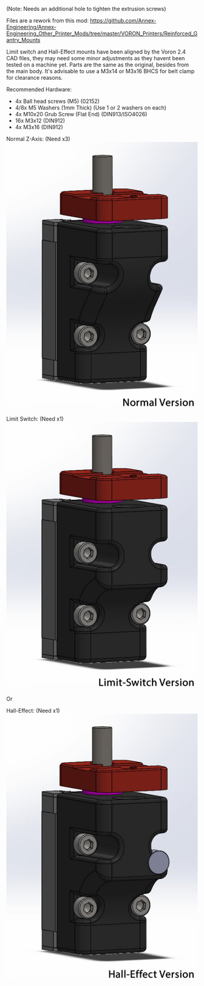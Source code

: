 (Note: Needs an additional hole to tighten the extrusion screws)

Files are a rework from this mod:
https://github.com/Annex-Engineering/Annex-Engineering_Other_Printer_Mods/tree/master/VORON_Printers/Reinforced_Gantry_Mounts

Limit switch and Hall-Effect mounts have been aligned by the Voron 2.4 CAD files, they may need some minor adjustments as they havent been tested on a machine yet.
Parts are the same as the original, besides from the main body. It's advisable to use a M3x14 or M3x16 BHCS for belt clamp for clearance reasons.

Recommended Hardware:
- 4x Ball head screws (M5) (02152)
- 4/8x M5 Washers (1mm Thick) (Use 1 or 2 washers on each)
- 4x M10x20 Grub Screw (Flat End) (DIN913/ISO4026)
- 16x M3x12 (DIN912)
- 4x M3x16 (DIN912)

Normal Z-Axis: (Need x3)<br>
![](https://github.com/S95Sedan/Voron-Stuff/blob/main/Reinforced_Gantry_Mounts/Images/image_01.jpg)

Limit Switch: (Need x1)<br>
![](https://github.com/S95Sedan/Voron-Stuff/blob/main/Reinforced_Gantry_Mounts/Images/image_02.jpg)

Or

Hall-Effect: (Need x1)<br>
![](https://github.com/S95Sedan/Voron-Stuff/blob/main/Reinforced_Gantry_Mounts/Images/image_03.jpg)
